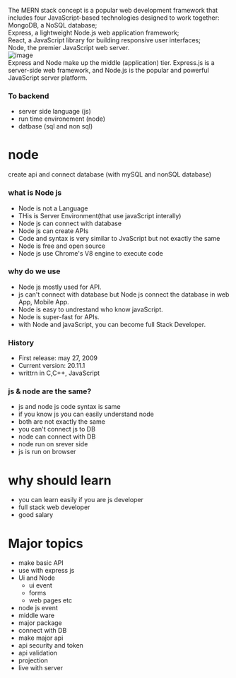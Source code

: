 The MERN stack concept is a popular web development framework that includes four JavaScript-based technologies designed to work together:  
MongoDB, a NoSQL database;  
Express, a lightweight Node.js web application framework;  
React, a JavaScript library for building responsive user interfaces;  
Node, the premier JavaScript web server.  
![image](https://miro.medium.com/v2/resize:fit:700/1*2Qsunn0QtBmQ3zA-QFKz0Q.png)  
Express and Node make up the middle (application) tier. Express.js is a server-side web framework, and Node.js is the popular and powerful JavaScript server platform.  
### To backend 
- server side language (js)
- run time environement (node)
- datbase (sql and non sql)
# node  
create api and connect database (with mySQL and nonSQL database) 

### what is Node js
    
- Node is not a Language  
- THis is Server Environment(that use javaScript interally) 
- Node js can connect with database
- Node js can create APIs 
- Code and syntax is very similar to JvaScript but not exactly the same    
- Node is free and open source  
- Node js use Chrome's V8 engine to execute code
### why do we use  
- Node js mostly used for API.
- js can't connect with database but Node js connect the database in web App, Mobile App.
- Node is easy to undrestand who know javaScript.
- Node is super-fast for APIs.
- with Node and javaScript, you can become full Stack Developer.
### History
- First release: may 27, 2009   
- Current version:  20.11.1
- writtrn in C,C++, JavaScript
### js & node are the same?
- js and node js code syntax is same
- if you know js you can easily understand node
- both are not exactly the same
- you can't connect js to DB
- node can connect with DB
- node run on srever side
- js is run on browser
# why should learn
- you can learn easily if you are js developer
- full stack web developer
- good salary
# Major topics
- make basic API
- use with express js
- Ui and Node
     - ui event
     - forms
     - web pages etc
- node js event
- middle ware
- major package
- connect with DB
- make major api
- api security and token
- api validation
- projection
- live with server
  
 
 
  

